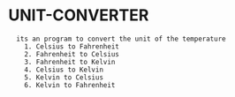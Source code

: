 # UNIT-CONVERTER 
      its an program to convert the unit of the temperature 
        1. Celsius to Fahrenheit
        2. Fahrenheit to Celsius
        3. Fahrenheit to Kelvin
        4. Celsius to Kelvin
        5. Kelvin to Celsius
        6. Kelvin to Fahrenheit
